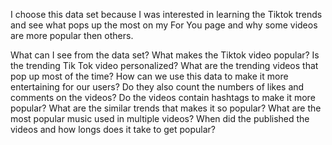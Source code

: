 I choose this data set because I was interested in learning the Tiktok trends and see what pops up the most on my For You page and why some videos are more popular then others.

What can I see from the data set?
What makes the Tiktok video popular?
Is the trending Tik Tok video personalized?
What are the trending videos that pop up most of the time?
How can we use this data to make it more entertaining for our users?
Do they also count the numbers of likes and comments on the videos?
Do the videos contain hashtags to make it more popular?
What are the similar trends that makes it so popular?
What are the most popular music used in multiple videos?
When did the published the videos and how longs does it take to get popular?

